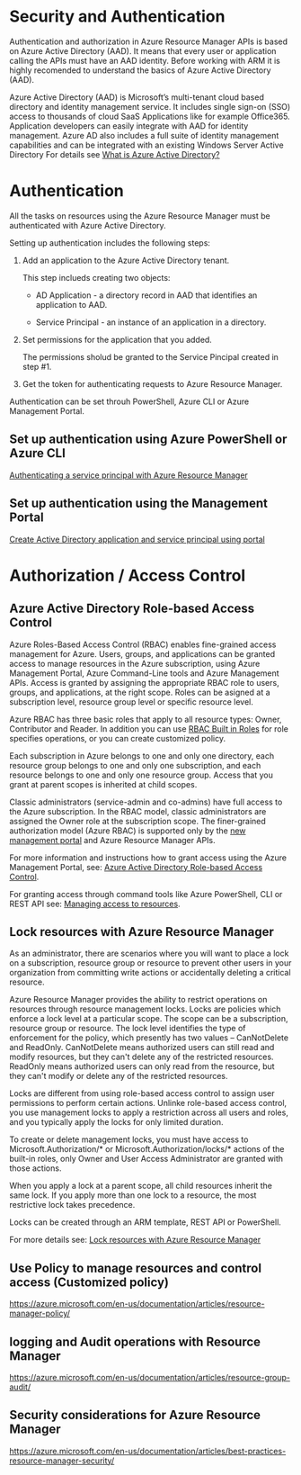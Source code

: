 # Security and Authentication 

Authentication and authorization in Azure Resource Manager APIs is based on Azure Active Directory (AAD).
It means that every user or application calling the APIs must have an AAD identity.
Before  working with ARM it is highly recomended to understand the basics of Azure Active Directory (AAD).

Azure Active Directory (AAD) is Microsoft’s multi-tenant cloud based directory and identity management service.
It includes single sign-on (SSO) access to thousands of cloud SaaS Applications like for example Office365. Application developers can easily integrate with AAD for identity management.
Azure AD also includes a full suite of identity management capabilities and can be integrated with an existing Windows Server Active Directory
For details see [What is Azure Active Directory?](https://azure.microsoft.com/en-us/documentation/articles/active-directory-whatis/)

# Authentication 

All the tasks on resources using the Azure Resource Manager must be authenticated with Azure Active Directory. 

Setting up authentication includes the following steps:

1. Add an application to the Azure Active Directory tenant.

    This step inclueds creating two objects:
    
    * AD Application - a directory record in AAD that identifies an application to AAD. 
    
    * Service Principal - an instance of an application in a directory.



2. Set permissions for the application that you added.
    
    The permissions sholud be granted to the Service Pincipal created in step #1.

3. Get the token for authenticating requests to Azure Resource Manager.


Authentication can be set throuh PowerShell, Azure CLI or Azure Management Portal.


## Set up authentication using Azure PowerShell or Azure CLI

[Authenticating a service principal with Azure Resource Manager](https://azure.microsoft.com/en-us/documentation/articles/resource-group-authenticate-service-principal/)

## Set up authentication using the Management Portal

[Create Active Directory application and service principal using portal](https://azure.microsoft.com/en-us/documentation/articles/resource-group-create-service-principal-portal/)





# Authorization / Access Control

## Azure Active Directory Role-based Access Control


Azure Roles-Based Access Control (RBAC) enables fine-grained access management for Azure. Users, groups, and applications can be granted access to manage resources in the Azure subscription, using Azure Management Portal, Azure Command-Line tools and Azure Management APIs.
Access is granted by assigning the appropriate RBAC role to users, groups, and applications, at the right scope. Roles can be asigned at a subscription level, resource group level or specific resource level.

Azure RBAC has three basic roles that apply to all resource types: Owner, Contributor and Reader. In addition you can use [RBAC Built in Roles](https://azure.microsoft.com/en-us/documentation/articles/role-based-access-built-in-roles/) for role specifies operations, or you can create customized policy.

Each subscription in Azure belongs to one and only one directory, each resource group belongs to one and only one subscription, and each resource belongs to one and only one resource group. Access that you grant at parent scopes is inherited at child scopes.

Classic administrators (service-admin and co-admins) have full access to the Azure subscription. In the RBAC model, classic administrators are assigned the Owner role at the subscription scope. The finer-grained authorization model (Azure RBAC) is supported only by the [new management portal](https://portal.azure.com) and Azure Resource Manager APIs.

For more information and instructions how to grant access using the Azure Management Portal, see: [Azure Active Directory Role-based Access Control](https://azure.microsoft.com/en-us/documentation/articles/role-based-access-control-configure/).

For granting access through command tools like Azure PowerShell, CLI or REST API see: [Managing access to resources](https://azure.microsoft.com/en-us/documentation/articles/resource-group-rbac/).

## Lock resources with Azure Resource Manager

As an administrator, there are scenarios where you will want to place a lock on a subscription, resource group or resource to prevent other users in your organization from committing write actions or accidentally deleting a critical resource. 

Azure Resource Manager provides the ability to restrict operations on resources through resource management locks. Locks are policies which enforce a lock level at a particular scope. The scope can be a subscription, resource group or resource. The lock level identifies the type of enforcement for the policy, which presently has two values – CanNotDelete and ReadOnly. CanNotDelete means authorized users can still read and modify resources, but they can't delete any of the restricted resources. ReadOnly means authorized users can only read from the resource, but they can't modify or delete any of the restricted resources.

Locks are different from using role-based access control to assign user permissions to perform certain actions. Unlinke role-based access control, you use management locks to apply a restriction across all users and roles, and you typically apply the locks for only limited duration.

To create or delete management locks, you must have access to Microsoft.Authorization/* or Microsoft.Authorization/locks/* actions of the built-in roles, only Owner and User Access Administrator are granted with those actions.

When you apply a lock at a parent scope, all child resources inherit the same lock.
If you apply more than one lock to a resource, the most restrictive lock takes precedence. 

Locks can be created through an ARM template, REST API or PowerShell.

For more details see: [Lock resources with Azure Resource Manager](https://azure.microsoft.com/en-us/documentation/articles/resource-group-lock-resources/)



## Use Policy to manage resources and control access (Customized policy)

https://azure.microsoft.com/en-us/documentation/articles/resource-manager-policy/ 

## logging and Audit operations with Resource Manager

https://azure.microsoft.com/en-us/documentation/articles/resource-group-audit/

## Security considerations for Azure Resource Manager

https://azure.microsoft.com/en-us/documentation/articles/best-practices-resource-manager-security/






